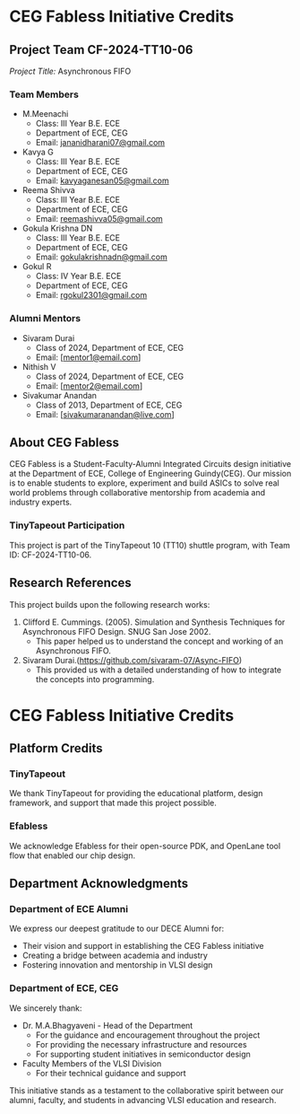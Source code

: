 # CEG Fabless Initiative Credits

## Project Team CF-2024-TT10-06
*Project Title:* Asynchronous FIFO

### Team Members
- M.Meenachi
  - Class: III Year B.E. ECE
  - Department of ECE, CEG
  - Email: jananidharani07@gmail.com
- Kavya G
  - Class: III Year B.E. ECE
  - Department of ECE, CEG
  - Email: kavyaganesan05@gmail.com
- Reema Shivva
  - Class: III Year B.E. ECE
  - Department of ECE, CEG
  - Email: reemashivva05@gmail.com
- Gokula Krishna DN
  - Class: III Year B.E. ECE
  - Department of ECE, CEG
  - Email: gokulakrishnadn@gmail.com
- Gokul R
  - Class: IV Year B.E. ECE
  - Department of ECE, CEG
  - Email: rgokul2301@gmail.com


### Alumni Mentors
- Sivaram Durai
  - Class of 2024, Department of ECE, CEG
  - Email: [mentor1@email.com]
- Nithish V
  - Class of 2024, Department of ECE, CEG
  - Email: [mentor2@email.com]
- Sivakumar Anandan
  - Class of 2013, Department of ECE, CEG
  - Email: [sivakumaranandan@live.com]


## About CEG Fabless
CEG Fabless is a Student-Faculty-Alumni Integrated Circuits design initiative at the Department of ECE, College of Engineering Guindy(CEG). Our mission is to enable students to explore, experiment and build ASICs to solve real world problems through collaborative mentorship from academia and industry experts.

### TinyTapeout Participation
This project is part of the TinyTapeout 10 (TT10) shuttle program, with Team ID: CF-2024-TT10-06.

## Research References
This project builds upon the following research works:

1. Clifford E. Cummings. (2005). Simulation and Synthesis Techniques for Asynchronous
FIFO Design. SNUG San Jose 2002.
   - This paper helped us to understand the concept and working of an Asynchronous FIFO.
2. Sivaram Durai.(https://github.com/sivaram-07/Async-FIFO)
   - This provided us with a detailed understanding of how to integrate the concepts into programming.  

# CEG Fabless Initiative Credits
## Platform Credits

### TinyTapeout
We thank TinyTapeout for providing the educational platform, design framework, and support that made this project possible.

### Efabless
We acknowledge Efabless for their open-source PDK, and OpenLane tool flow that enabled our chip design.

## Department Acknowledgments

### Department of ECE Alumni
We express our deepest gratitude to our DECE Alumni for:
- Their vision and support in establishing the CEG Fabless initiative
- Creating a bridge between academia and industry
- Fostering innovation and mentorship in VLSI design

### Department of ECE, CEG
We sincerely thank:
- Dr. M.A.Bhagyaveni - Head of the Department
  - For the guidance and encouragement throughout the project
  - For providing the necessary infrastructure and resources
  - For supporting student initiatives in semiconductor design
- Faculty Members of the VLSI Division
  - For their technical guidance and support

This initiative stands as a testament to the collaborative spirit between our alumni, faculty, and students in advancing VLSI education and research.
